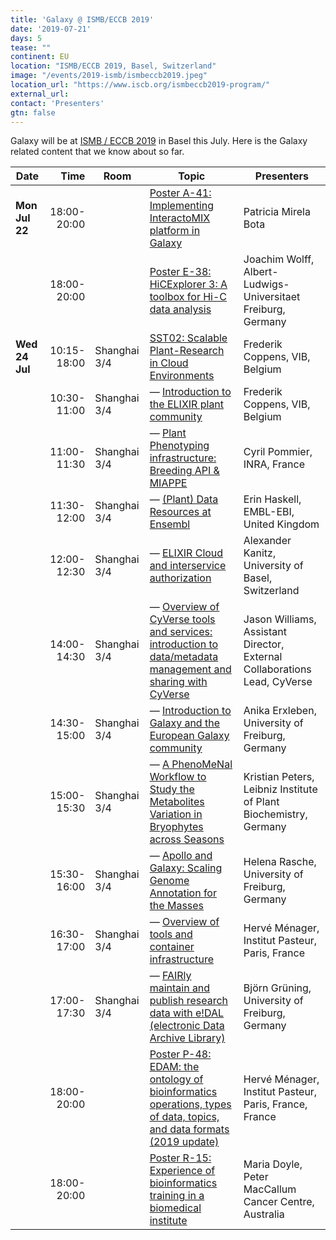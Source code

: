 ```yaml
---
title: 'Galaxy @ ISMB/ECCB 2019'
date: '2019-07-21'
days: 5
tease: ""
continent: EU
location: "ISMB/ECCB 2019, Basel, Switzerland"
image: "/events/2019-ismb/ismbeccb2019.jpeg"
location_url: "https://www.iscb.org/ismbeccb2019-program/"
external_url:
contact: 'Presenters'
gtn: false
---
```


Galaxy will be at [ISMB / ECCB 2019](https://www.iscb.org/ismbeccb2019-program/) in Basel this July.  Here is the Galaxy related content that we know about so far.

| Date | Time | Room | Topic | Presenters |
| ---- | ----: | ---- | ---- | ---- |
| **Mon Jul 22** | 18:00-20:00 | | [Poster A-41: Implementing InteractoMIX platform in Galaxy](https://app.core-apps.com/ismb_eccb19/abstract/7262456df288712187067c3f2784ce2b) | Patricia Mirela Bota |
| | 18:00-20:00 | | [Poster E-38: HiCExplorer 3: A toolbox for Hi-C data analysis](https://app.core-apps.com/ismb_eccb19/abstract/7262456df288712187067c3f277effc6) | Joachim Wolff, Albert-Ludwigs-Universitaet Freiburg, Germany |
| **Wed 24 Jul** | 10:15-18:00 | Shanghai 3/4 | [SST02: Scalable Plant-Research in Cloud Environments](https://app.core-apps.com/ismb-eccb19/events/view_by_day?tracks=9f641608cd4d6c08ebf2b3919fdf066e&type=) | Frederik Coppens, VIB, Belgium |
| | 10:30-11:00 | Shanghai 3/4 | — [Introduction to the ELIXIR plant community](https://app.core-apps.com/ismb_eccb19/event/e3c39d4979c506d8bde1bf4721b10682) | Frederik Coppens, VIB, Belgium |
| | 11:00-11:30 | Shanghai 3/4 | — [Plant Phenotyping infrastructure: Breeding API & MIAPPE](https://app.core-apps.com/ismb_eccb19/event/9f6b4cf921b32af6327cdbd218b6cc58) | Cyril Pommier, INRA, France |
| | 11:30-12:00 | Shanghai 3/4 | — [(Plant) Data Resources at Ensembl](https://app.core-apps.com/ismb_eccb19/event/e3c39d4979c506d8bde1bf4721b100f5) | Erin Haskell, EMBL-EBI, United Kingdom |
| | 12:00-12:30 | Shanghai 3/4 | — [ELIXIR Cloud and interservice authorization](https://app.core-apps.com/ismb_eccb19/event/5dc714f9663b4892d1dbf83db57d0d96) | Alexander Kanitz, University of Basel, Switzerland |
| | 14:00-14:30 | Shanghai 3/4 | — [Overview of CyVerse tools and services: introduction to data/metadata management and sharing with CyVerse](https://app.core-apps.com/ismb_eccb19/event/9f6b4cf921b32af6327cdbd218b7020c) | Jason Williams, Assistant Director, External Collaborations Lead, CyVerse |
| | 14:30-15:00 | Shanghai 3/4 | — [Introduction to Galaxy and the European Galaxy community](https://app.core-apps.com/ismb_eccb19/event/9f6b4cf921b32af6327cdbd218b6f7a3) | Anika Erxleben, University of Freiburg, Germany |
| | 15:00-15:30 | Shanghai 3/4 | — [A PhenoMeNal Workflow to Study the Metabolites Variation in Bryophytes across Seasons](https://app.core-apps.com/ismb_eccb19/event/9f6b4cf921b32af6327cdbd218b6f530) |  Kristian Peters, Leibniz Institute of Plant Biochemistry, Germany |
| | 15:30-16:00 | Shanghai 3/4 | — [Apollo and Galaxy: Scaling Genome Annotation for the Masses](https://app.core-apps.com/ismb_eccb19/event/5dc714f9663b4892d1dbf83db57d267a) | Helena Rasche, University of Freiburg, Germany |
| | 16:30-17:00 | Shanghai 3/4 | — [Overview of tools and container infrastructure](https://app.core-apps.com/ismb_eccb19/event/5dc714f9663b4892d1dbf83db57d169e) | Hervé Ménager, Institut Pasteur, Paris, France |
| | 17:00-17:30 | Shanghai 3/4 | — [FAIRly maintain and publish research data with e!DAL (electronic Data Archive Library)](https://app.core-apps.com/ismb_eccb19/event/5dc714f9663b4892d1dbf83db57d0f09) | Björn Grüning, University of Freiburg, Germany |
| | 18:00-20:00 | | [Poster P-48: EDAM: the ontology of bioinformatics operations, types of data, topics, and data formats (2019 update)](https://app.core-apps.com/ismb_eccb19/abstract/7262456df288712187067c3f276dfa7f) | Hervé Ménager, Institut Pasteur, Paris, France, France |
| | 18:00-20:00 | | [Poster R-15: Experience of bioinformatics training in a biomedical institute](https://app.core-apps.com/ismb_eccb19/abstract/ec4b88cdabc8d2d27130a590039ee006) | Maria Doyle, Peter MacCallum Cancer Centre, Australia |
